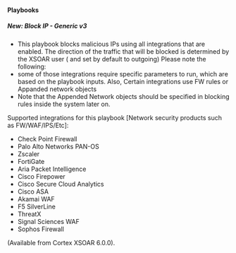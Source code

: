

#### Playbooks
##### New: Block IP - Generic v3
- This playbook blocks malicious IPs using all integrations that are enabled. The direction of the traffic that will be blocked is determined by the XSOAR user ( and set by default to outgoing)
Please note the following:
-  some of those integrations require specific parameters to run, which are based on the playbook inputs. Also, Certain integrations use FW rules or Appanded network objects
- Note that the Appended Network objects should be specified in blocking rules inside the system later on. 


Supported integrations for this playbook [Network security products such as FW/WAF/IPS/Etc]: 

* Check Point Firewall
* Palo Alto Networks PAN-OS
* Zscaler
* FortiGate
* Aria Packet Intelligence
* Cisco Firepower 
* Cisco Secure Cloud Analytics
* Cisco ASA
* Akamai WAF
* F5 SilverLine
* ThreatX
* Signal Sciences WAF
* Sophos Firewall

 (Available from Cortex XSOAR 6.0.0).

